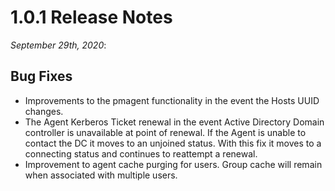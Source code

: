 [title]: # (1.0.1 Release)
[tags]: # (read me)
[priority]: # (30999)
# 1.0.1 Release Notes

_September 29th, 2020_:

## Bug Fixes

* Improvements to the pmagent functionality in the event the Hosts UUID changes.
* The Agent Kerberos Ticket renewal in the event Active Directory Domain controller is unavailable at point of renewal. If the Agent is unable to contact the DC it moves to an unjoined status. With this fix it moves to a connecting status and continues to reattempt a renewal.
* Improvement to agent cache purging for users.
Group cache will remain when associated with multiple users.
